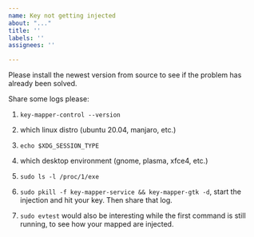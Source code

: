 ```yaml
---
name: Key not getting injected
about: "..."
title: ''
labels: ''
assignees: ''

---
```


Please install the newest version from source to see if the problem has already been solved.

Share some logs please:

1. `key-mapper-control --version`
2. which linux distro (ubuntu 20.04, manjaro, etc.)
3. `echo $XDG_SESSION_TYPE`
4. which desktop environment (gnome, plasma, xfce4, etc.)
5. `sudo ls -l /proc/1/exe`

6. `sudo pkill -f key-mapper-service && key-mapper-gtk -d`, start the injection and hit your key. Then share that log.
7. `sudo evtest` would also be interesting while the first command is still running, to see how your mapped are injected.
